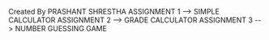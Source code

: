 Created By PRASHANT SHRESTHA 
ASSIGNMENT 1
 --> SIMPLE CALCULATOR
 ASSIGNMENT 2
 --> GRADE CALCULATOR
 ASSIGNMENT 3
 --> NUMBER GUESSING GAME
